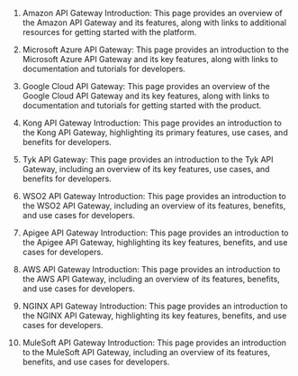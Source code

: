 

1. Amazon API Gateway Introduction: This page provides an overview of the Amazon API Gateway and its features, along with links to additional resources for getting started with the platform.

2. Microsoft Azure API Gateway: This page provides an introduction to the Microsoft Azure API Gateway and its key features, along with links to documentation and tutorials for developers.

3. Google Cloud API Gateway: This page provides an overview of the Google Cloud API Gateway and its key features, along with links to documentation and tutorials for getting started with the product.

4. Kong API Gateway Introduction: This page provides an introduction to the Kong API Gateway, highlighting its primary features, use cases, and benefits for developers.

5. Tyk API Gateway: This page provides an introduction to the Tyk API Gateway, including an overview of its key features, use cases, and benefits for developers.

6. WSO2 API Gateway Introduction: This page provides an introduction to the WSO2 API Gateway, including an overview of its features, benefits, and use cases for developers.

7. Apigee API Gateway Introduction: This page provides an introduction to the Apigee API Gateway, highlighting its key features, benefits, and use cases for developers.

8. AWS API Gateway Introduction: This page provides an introduction to the AWS API Gateway, including an overview of its features, benefits, and use cases for developers.

9. NGINX API Gateway Introduction: This page provides an introduction to the NGINX API Gateway, highlighting its key features, benefits, and use cases for developers.

10. MuleSoft API Gateway Introduction: This page provides an introduction to the MuleSoft API Gateway, including an overview of its features, benefits, and use cases for developers.